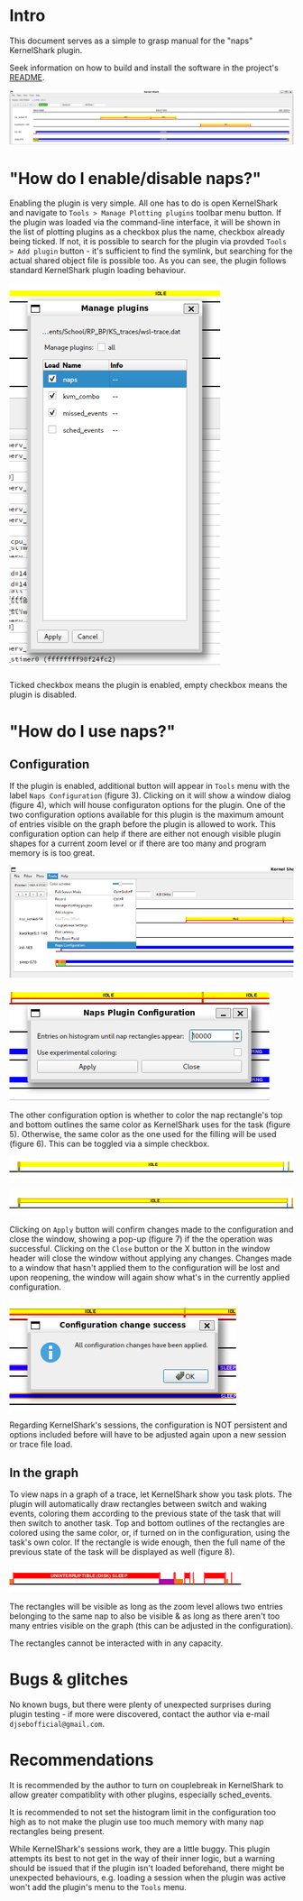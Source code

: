 # Intro

This document serves as a simple to grasp manual for the "naps" KernelShark plugin.

Seek information on how to build and install the software in the project's [README](../../README.md).

![Fig. 1](../images/NapsWorking.png)

# "How do I enable/disable naps?"

Enabling the plugin is very simple. All one has to do is open KernelShark and navigate to 
`Tools > Manage Plotting plugins` toolbar menu button. If the plugin was loaded via the command-line interface,
it will be shown in the list of plotting plugins as a checkbox plus the name, checkbox already being ticked.
If not, it is possible to search for the plugin via provded `Tools > Add plugin` button - it's sufficient to
find the symlink, but searching for the actual shared object file is possible too. As you can see, the plugin
follows standard KernelShark plugin loading behaviour.

![Fig. 2](../images/NapsManagePlottingPlugins.png)

Ticked checkbox means the plugin is enabled, empty checkbox means the plugin is disabled.

# "How do I use naps?"

## Configuration

If the plugin is enabled, additional button will appear in `Tools` menu with the label `Naps Configuration` (figure 3).
Clicking on it will show a window dialog (figure 4), which will house configuraton options for the plugin. One of the
two configuration options available for this plugin is the maximum amount of entries visible on the graph before the
plugin is allowed to work. This configuration option can help if there are either not enough visible plugin shapes
for a current zoom level or if there are too many and program memory is is too great.

![Fig. 3](../images/NapsConfigButton.png)

![Fig. 4](../images/NapsConfigWindow.png)

The other configuration option is whether to color the nap rectangle's top and bottom outlines the same color as
KernelShark uses for the task (figure 5). Otherwise, the same color as the one used for the filling will be used 
(figure 6). This can be toggled via a simple checkbox.

![Fig. 5](../images/NapsDefaultColors.png)

![Fig. 6](../images/NapsTaskLikeColors.png)

Clicking on `Apply` button will confirm changes made to the configuration and close the window, showing a pop-up 
(figure 7) if the the operation was successful. Clicking on the `Close` button or the X button in the window header will close the window without applying any changes. Changes made to a window that hasn't applied them to the 
configuration will be lost and upon reopening, the window will again show what's in the currently applied 
configuration.

![Fig. 7](../images/NapsConfigSuccess.png)

Regarding KernelShark's sessions, the configuration is NOT persistent and options included before will have to be
adjusted again upon a new session or trace file load.

## In the graph

To view naps in a graph of a trace, let KernelShark show you task plots. The plugin will automatically draw
rectangles between switch and waking events, coloring them according to the previous state of the task that will
then switch to another task. Top and bottom outlines of the rectangles are colored using the same color, or, if
turned on in the configuration, using the task's own color. If the rectangle is wide enough, then the full name
of the previous state of the task will be displayed as well (figure 8).

![Fig. 8](../images/NapsDifferentWidths.png)

The rectangles will be visible as long as the zoom level allows two entries belonging to the same nap to also be
visible & as long as there aren't too many entries visible on the graph (this can be adjusted in the configuration).

The rectangles cannot be interacted with in any capacity.

# Bugs & glitches

No known bugs, but there were plenty of unexpected surprises during plugin testing - if more were discovered,
contact the author via e-mail `djsebofficial@gmail.com`.

# Recommendations

It is recommended by the author to turn on couplebreak in KernelShark to allow greater compatiblity with other
plugins, especially sched_events.

It is recommended to not set the histogram limit in the configuration too high as to not make the plugin use
too much memory with many nap rectangles being present.

While KernelShark's sessions work, they are a little buggy. This plugin attempts its best to not get in the way of
their inner logic, but a warning should be issued that if the plugin isn't loaded beforehand, there might be
unexpected behaviours, e.g. loading a session when the plugin was active won't add the plugin's menu to the
`Tools` menu.